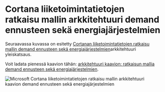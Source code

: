 <properties
    pageTitle="Cortana liiketoimintatietojen ratkaisu mallin arkkitehtuuri demand ennusteen sekä energiajärjestelmien | Microsoft Azure"
    description="Arkkitehtuuri Microsoft Cortana liiketoimintatietojen ratkaisu mallin, joka auttaa ennuste demand energiajärjestelmien apuohjelman yritykselle."
    keywords="nopea ratkaisu, cortana analytics; energiajärjestelmien Ennustaminen"
    services="cortana-analytics"
    documentationCenter=""
    authors="garyericson"
    manager="jhubbard"
    editor="cgronlun"/>

<tags
    ms.service="cortana-analytics"
    ms.workload="data-services"
    ms.tgt_pltfrm="na"
    ms.devlang="na"
    ms.topic="article"
    ms.date="11/19/2015"
    ms.author="garye" />

# <a name="cortana-intelligence-solution-template-architecture-for-demand-forecasting-of-energy"></a>Cortana liiketoimintatietojen ratkaisu mallin arkkitehtuuri demand ennusteen sekä energiajärjestelmien

Seuraavassa kuvassa on esitetty [Cortanan liiketoimintatietojen ratkaisu mallin demand ennusteen sekä energiajärjestelmien](cortana-analytics-playbook-demand-forecasting-energy.md)arkkitehtuuri yleiskatsaus.

Voit ladata pienessä kaavion tähän: [arkkitehtuuri kaavion: ratkaisun mallia demand ennusteen sekä energiajärjestelmien](http://download.microsoft.com/download/1/9/B/19B815F0-D1B0-4F67-AED3-A40544225FD1/ca-topologies-energy-forecasting.png).

![Microsoft Cortana liiketoimintatietojen ratkaisu mallin arkkitehtuuri kaavion demand ennusteen sekä energiajärjestelmien][image]

[image]: ./media/cortana-analytics-architecture-demand-forecasting-energy/ca-topologies-energy-forecasting.png
